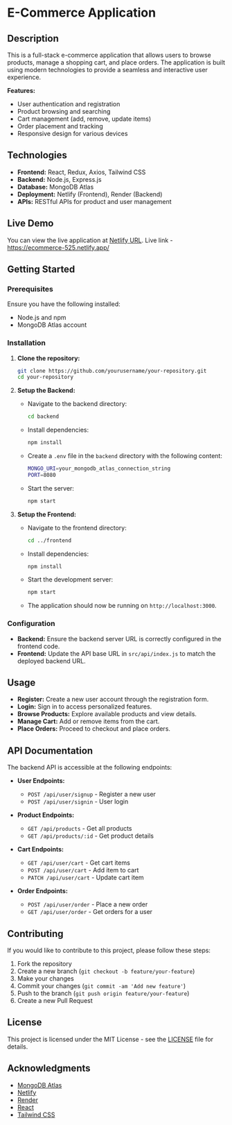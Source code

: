 # E-Commerce Application

## Description

This is a full-stack e-commerce application that allows users to browse products, manage a shopping cart, and place orders. The application is built using modern technologies to provide a seamless and interactive user experience.

**Features:**
- User authentication and registration
- Product browsing and searching
- Cart management (add, remove, update items)
- Order placement and tracking
- Responsive design for various devices

## Technologies

- **Frontend:** React, Redux, Axios, Tailwind CSS
- **Backend:** Node.js, Express.js
- **Database:** MongoDB Atlas
- **Deployment:** Netlify (Frontend), Render (Backend)
- **APIs:** RESTful APIs for product and user management

## Live Demo

You can view the live application at [Netlify URL](https://ecommerce-525.netlify.app/).
Live link - https://ecommerce-525.netlify.app/

## Getting Started

### Prerequisites

Ensure you have the following installed:
- Node.js and npm
- MongoDB Atlas account

### Installation

1. **Clone the repository:**
    ```bash
    git clone https://github.com/yourusername/your-repository.git
    cd your-repository
    ```

2. **Setup the Backend:**
    - Navigate to the backend directory:
      ```bash
      cd backend
      ```
    - Install dependencies:
      ```bash
      npm install
      ```
    - Create a `.env` file in the `backend` directory with the following content:
      ```bash
      MONGO_URI=your_mongodb_atlas_connection_string
      PORT=8080
      ```
    - Start the server:
      ```bash
      npm start
      ```

3. **Setup the Frontend:**
    - Navigate to the frontend directory:
      ```bash
      cd ../frontend
      ```
    - Install dependencies:
      ```bash
      npm install
      ```
    - Start the development server:
      ```bash
      npm start
      ```
    - The application should now be running on `http://localhost:3000`.

### Configuration

- **Backend:** Ensure the backend server URL is correctly configured in the frontend code.
- **Frontend:** Update the API base URL in `src/api/index.js` to match the deployed backend URL.

## Usage

- **Register:** Create a new user account through the registration form.
- **Login:** Sign in to access personalized features.
- **Browse Products:** Explore available products and view details.
- **Manage Cart:** Add or remove items from the cart.
- **Place Orders:** Proceed to checkout and place orders.

## API Documentation

The backend API is accessible at the following endpoints:

- **User Endpoints:**
  - `POST /api/user/signup` - Register a new user
  - `POST /api/user/signin` - User login

- **Product Endpoints:**
  - `GET /api/products` - Get all products
  - `GET /api/products/:id` - Get product details

- **Cart Endpoints:**
  - `GET /api/user/cart` - Get cart items
  - `POST /api/user/cart` - Add item to cart
  - `PATCH /api/user/cart` - Update cart item

- **Order Endpoints:**
  - `POST /api/user/order` - Place a new order
  - `GET /api/user/order` - Get orders for a user

## Contributing

If you would like to contribute to this project, please follow these steps:
1. Fork the repository
2. Create a new branch (`git checkout -b feature/your-feature`)
3. Make your changes
4. Commit your changes (`git commit -am 'Add new feature'`)
5. Push to the branch (`git push origin feature/your-feature`)
6. Create a new Pull Request

## License

This project is licensed under the MIT License - see the [LICENSE](LICENSE) file for details.

## Acknowledgments

- [MongoDB Atlas](https://www.mongodb.com/cloud/atlas)
- [Netlify](https://www.netlify.com/)
- [Render](https://render.com/)
- [React](https://reactjs.org/)
- [Tailwind CSS](https://tailwindcss.com/)

